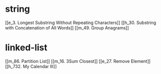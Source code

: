 
# string

[[e_3. Longest Substring Without Repeating Characters]]
[[h_30. Substring with Concatenation of All Words]]
[[m_49. Group Anagrams]]

# linked-list

[[m_86. Partition List]]
[[m_16. 3Sum Closest]]
[[e_27. Remove Element]]
[[h_732. My Calendar III]]


